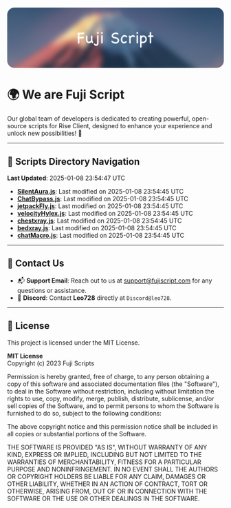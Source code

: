 ![Banner](.github/b.webp)

# 🌍 **We are Fuji Script**

Our global team of developers is dedicated to creating powerful, open-source scripts for Rise Client, designed to enhance your experience and unlock new possibilities! 🌟

---
<!-- SCRIPTS_NAVIGATION_START -->
## 📂 **Scripts Directory Navigation**

**Last Updated**: 2025-01-08 23:54:47 UTC

- **[SilentAura.js](scripts/SilentAura.js)**: Last modified on 2025-01-08 23:54:45 UTC
- **[ChatBypass.js](scripts/ChatBypass.js)**: Last modified on 2025-01-08 23:54:45 UTC
- **[jetpackFly.js](scripts/jetpackFly.js)**: Last modified on 2025-01-08 23:54:45 UTC
- **[velocityHylex.js](scripts/velocityHylex.js)**: Last modified on 2025-01-08 23:54:45 UTC
- **[chestxray.js](scripts/chestxray.js)**: Last modified on 2025-01-08 23:54:45 UTC
- **[bedxray.js](scripts/bedxray.js)**: Last modified on 2025-01-08 23:54:45 UTC
- **[chatMacro.js](scripts/chatMacro.js)**: Last modified on 2025-01-08 23:54:45 UTC

<!-- SCRIPTS_NAVIGATION_END -->

---

## 💬 **Contact Us**  
- 📬 **Support Email**: Reach out to us at [support@fujiscript.com](mailto:support@fujiscript.com) for any questions or assistance.  
- 💬 **Discord**: Contact **Leo728** directly at `Discord@leo728`.

---

## 📜 **License**

This project is licensed under the MIT License.  

**MIT License**  
Copyright (c) 2023 Fuji Scripts  

Permission is hereby granted, free of charge, to any person obtaining a copy of this software and associated documentation files (the "Software"), to deal in the Software without restriction, including without limitation the rights to use, copy, modify, merge, publish, distribute, sublicense, and/or sell copies of the Software, and to permit persons to whom the Software is furnished to do so, subject to the following conditions:  

The above copyright notice and this permission notice shall be included in all copies or substantial portions of the Software.  

THE SOFTWARE IS PROVIDED "AS IS", WITHOUT WARRANTY OF ANY KIND, EXPRESS OR IMPLIED, INCLUDING BUT NOT LIMITED TO THE WARRANTIES OF MERCHANTABILITY, FITNESS FOR A PARTICULAR PURPOSE AND NONINFRINGEMENT. IN NO EVENT SHALL THE AUTHORS OR COPYRIGHT HOLDERS BE LIABLE FOR ANY CLAIM, DAMAGES OR OTHER LIABILITY, WHETHER IN AN ACTION OF CONTRACT, TORT OR OTHERWISE, ARISING FROM, OUT OF OR IN CONNECTION WITH THE SOFTWARE OR THE USE OR OTHER DEALINGS IN THE SOFTWARE.  
